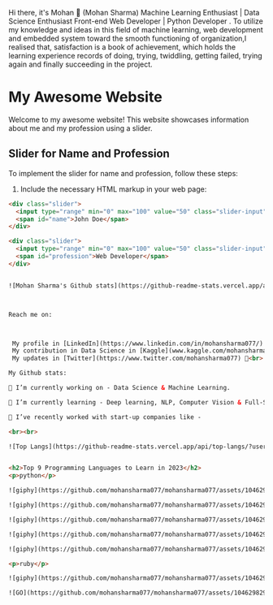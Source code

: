 Hi there, it's Mohan 👋 (Mohan Sharma)
Machine Learning Enthusiast | Data Science Enthusiast  Front-end Web Developer | Python Developer .
To utilize my knowledge and ideas in this field of machine learning, web development and embedded system toward the smooth functioning of organization,I realised that, satisfaction is a book of achievement, which holds the learning experience records of doing, trying, twiddling, getting failed, trying again and finally succeeding in the project.


# My Awesome Website

Welcome to my awesome website! This website showcases information about me and my profession using a slider.

## Slider for Name and Profession

To implement the slider for name and profession, follow these steps:

1. Include the necessary HTML markup in your web page:

```html
<div class="slider">
  <input type="range" min="0" max="100" value="50" class="slider-input" id="name-slider">
  <span id="name">John Doe</span>
</div>

<div class="slider">
  <input type="range" min="0" max="100" value="50" class="slider-input" id="profession-slider">
  <span id="profession">Web Developer</span>
</div>


![Mohan Sharma's Github stats](https://github-readme-stats.vercel.app/api?username=mohansharma077&theme=highcontrast&show_icons=true&count_private=true)



Reach me on:



 My profile in [LinkedIn](https://www.linkedin.com/in/mohansharma077/) 💼<br>
 My contribution in Data Science in [Kaggle](www.kaggle.com/mohansharma0777)🖥💻<br>
 My updates in [Twitter](https://www.twitter.com/mohansharma077) 💬<br>

My Github stats:

🔭 I’m currently working on - Data Science & Machine Learning.

🌱 I’m currently learning - Deep learning, NLP, Computer Vision & Full-Stack web development.

👯 I’ve recently worked with start-up companies like - 

<br><br>

![Top Langs](https://github-readme-stats.vercel.app/api/top-langs/?username=mohansharma077&theme=tokyonight)


<h2>Top 9 Programming Languages to Learn in 2023</h2>
<p>python</p>

![giphy](https://github.com/mohansharma077/mohansharma077/assets/104629829/42dd53d2-e9aa-4432-a2ce-3043e6964145)

![giphy](https://github.com/mohansharma077/mohansharma077/assets/104629829/242e095c-9c43-4a9f-aa7e-6ced401823ae)

![giphy](https://github.com/mohansharma077/mohansharma077/assets/104629829/bd5b57f0-16ed-4a11-ba12-3f424db67ad4)

![giphy](https://github.com/mohansharma077/mohansharma077/assets/104629829/b0886d66-e543-4ec3-9554-5873865eee55)

![giphy](https://github.com/mohansharma077/mohansharma077/assets/104629829/f4d152db-2774-46d0-8181-877f814c1f60)

<p>ruby</p>

![giphy](https://github.com/mohansharma077/mohansharma077/assets/104629829/1c752c96-2787-4151-b66a-fd2c65554494)

![GO](https://github.com/mohansharma077/mohansharma077/assets/104629829/b8d56730-3bcc-451b-98dc-49d270e30070)


